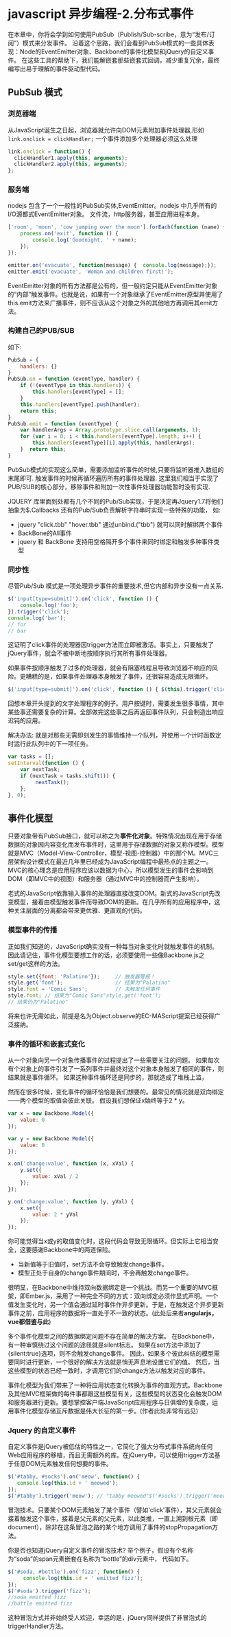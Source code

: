 # javascript 异步编程-2.分布式事件

在本章中，你将会学到如何使用PubSub（Publish/Sub-scribe，意为“发布/订阅”）模式来分发事件。
沿着这个思路，我们会看到PubSub模式的一些具体表现：Node的EventEmitter对象、Backbone的事件化模型和jQuery的自定义事件。
在这些工具的帮助下，我们能解嵌套那些嵌套式回调，减少重复冗余，最终编写出易于理解的事件驱动型代码。

<!--more-->

## PubSub 模式

### 浏览器端

从JavaScript诞生之日起，浏览器就允许向DOM元素附加事件处理器,形如 ```link.onclick = clickHandler;``` 
一个事件添加多个处理器必须这么处理

```javascript
link.onclick = function() {
  clickHandler1.apply(this, arguments); 
  clickHandler2.apply(this, arguments);
};
```

### 服务端

nodejs 包含了一个一般性的PubSub实体,EventEmitter。nodejs 中几乎所有的 I/O源都式EventEmitter对象。 文件流，http服务器，甚至应用进程本身。

```javascript
['room', 'moon', 'cow jumping over the moon'].forEach(function (name) {
    process.on('exit', function () {
        console.log('Goodnight, ' + name);
    });
});

emitter.on('evacuate', function(message) {  console.log(message);});
emitter.emit('evacuate', 'Woman and children first!');
```

EventEmitter对象的所有方法都是公有的，但一般约定只能从EventEmitter对象的“内部”触发事件。也就是说，如果有一个对象继承了EventEmitter原型并使用了this.emit方法来广播事件，则不应该从这个对象之外的其他地方再调用其emit方法。


### 构建自己的PUB/SUB
如下:

```javascript
PubSub = {
    handlers: {}
}
PubSub.on = function (eventType, handler) {
    if (!(eventType in this.handlers)) {
        this.handlers[eventType] = [];
    }
    this.handlers[eventType].push(handler);
    return this;
}
PubSub.emit = function (eventType) {
    var handlerArgs = Array.prototype.slice.call(arguments, 1);
    for (var i = 0; i < this.handlers[eventType].length; i++) {
        this.handlers[eventType][i].apply(this, handlerArgs);
    }  return this;
}
```

PubSub模式的实现这么简单，需要添加监听事件的时候,只要将监听器推入数组的末尾即可.
触发事件的时候再循环遍历所有的事件处理器.
这里我们相当于实现了PUB/SUB的核心部分，移除事件和附加一次性事件处理器功能暂时没有实现.

JQUERY 库里面到处都有几个不同的Pub/Sub实现，于是决定再Jquery1.7将他们抽象为$.Callbacks
还有的Pub/Sub负责解析字符串时实现一些特殊的功能，
如: 

- jquery "click.tbb" "hover.tbb" 通过unbind.("tbb") 就可以同时解绑两个事件
- BackBone的All事件
- jquery 和 BackBone 支持用空格隔开多个事件来同时绑定和触发多种事件类型

### 同步性

尽管Pub/Sub 模式是一项处理异步事件的重要技术,但它内部和异步没有一点关系.

```javascript
$('input[type=submit]').on('click', function () {
    console.log('foo');
}).trigger('click');
console.log('bar');
// for
// bar
```

这证明了click事件的处理器因trigger方法而立即被激活。事实上，只要触发了jQuery事件，就会不被中断地按顺序执行其所有事件处理器。

如果事件按顺序触发了过多的处理器，就会有阻塞线程且导致浏览器不响应的风险。更糟糕的是，如果事件处理器本身触发了事件，还很容易造成无限循环。

```javascript
$('input[type=submit]').on('click', function () { $(this).trigger('click');  //堆栈上溢！});
```

回想本章开头提到的文字处理程序的例子。用户按键时，需要发生很多事情，其中某些事还需要复杂的计算。全部做完这些事之后再返回事件队列，只会制造出响应迟钝的应用。

解决办法: 就是对那些无需即刻发生的事情维持一个队列，并使用一个计时函数定时运行此队列中的下一项任务。

```javascript
var tasks = []; 
setInterval(function () { 
    var nextTask; 
    if (nextTask = tasks.shift()) {
         nextTask();
    };
}, 0);
```

## 事件化模型

只要对象带有PubSub接口，就可以称之为**事件化对象**。特殊情况出现在用于存储数据的对象因内容变化而发布事件时，这里用于存储数据的对象又称作模型。模型就是MVC（Model-View-Controller，模型-视图-控制器）中的那个M。MVC三层架构设计模式在最近几年里已经成为JavaScript编程中最热点的主题之一。MVC的核心理念是应用程序应该以数据为中心，所以模型发生的事件会影响到DOM（即MVC中的视图）和服务器（通过MVC中的控制器而产生影响）。

老式的JavaScript依靠输入事件的处理器直接改变DOM。新式的JavaScript先改变模型，接着由模型触发事件而导致DOM的更新。在几乎所有的应用程序中，这种关注层面的分离都会带来更优雅、更直观的代码。

### 模型事件的传播
正如我们知道的，JavaScript确实没有一种每当对象变化时就触发事件的机制。因此请记住，事件化模型要想工作的话，必须要使用一些像Backbone.js之set/get这样的方法。

```javascript
style.set({font: 'Palatino'});     // 触发器警报！
style.get('font');                 // 结果为"Palatino"
style.font = 'Comic Sans';         // 未触发任何事件
style.font; // 结果为"Comic Sans"style.get('font');
// 结果仍为"Palatino"
```

将来也许无需如此，前提是名为Object.observe的EC-MAScript提案已经获得广泛接纳。

### 事件的循环和嵌套式变化

从一个对象向另一个对象传播事件的过程提出了一些需要关注的问题。
如果每次有个对象上的事件引发了一系列事件并最终对这个对象本身触发了相同的事件，则结果就是事件循环。
如果这种事件循环还是同步的，那就造成了堆栈上溢，

然而在很多时候，变化事件的循环恰恰是我们想要的。最常见的情况就是双向绑定——两个模型的取值会彼此关联。
假设我们想保证x始终等于2 * y。

```javascript
var x = new Backbone.Model({
    value: 0
});

var y = new Backbone.Model({
    value: 0
});

x.on('change:value', function (x, xVal) {
    y.set({
        value: xVal / 2
    });
});

y.on('change:value', function (y, yVal) {
    x.set({
        value: 2 * yVal
    });
});
```

你可能觉得当x或y的取值变化时，这段代码会导致无限循环。但实际上它相当安全，这要感谢Backbone中的两道保险。

- 当新值等于旧值时，set方法不会导致触发change事件。
- 模型正处于自身的change事件期间时，不会再触发change事件。

很明显，在Backbone中维持双向数据绑定是一个挑战。而另一个重要的MVC框架，即Ember.js，采用了一种完全不同的方式：双向绑定必须作显式声明。一个值发生变化时，另一个值会通过延时事件作异步更新。于是，在触发这个异步更新事件之前，应用程序的数据将一直处于不一致的状态。(此处后来者**angularjs，vue都借鉴与此**)

多个事件化模型之间的数据绑定问题不存在简单的解决方案。
在Backbone中，有一种审慎绕过这个问题的途径就是silent标志。
如果在set方法中添加了{silent:true}选项，则不会触发change事件。
因此，如果多个彼此纠结的模型需要同时进行更新，一个很好的解决方法就是悄无声息地设置它们的值。
然后，当这些模型的状态已经一致时，才调用它们的change方法以触发对应的事件。

事件化模型为我们带来了一种将应用状态变化转换为事件的直观方式。Backbone及其他MVC框架做的每件事都跟这些模型有关，这些模型的状态变化会触发DOM和服务器进行更新。要想掌控客户端JavaScript应用程序与日俱增的复杂度，运用事件化模型存储互斥数据是伟大长征的第一步。(作者此处非常有远见)

### Jquery 的自定义事件

自定义事件是jQuery被低估的特性之一，它简化了强大分布式事件系统向任何Web应用程序的移植，而且无需额外的库。在jQuery中，可以使用trigger方法基于任意DOM元素触发任何想要的事件。

```javascript
$('#tabby, #socks').on('meow', function() { 
   console.log(this.id + ' meowed');
});
$('#tabby').trigger('meow'); // "tabby meowed"$('#socks').trigger('meow'); // "socks meowed"
```

冒泡技术。只要某个DOM元素触发了某个事件（譬如'click'事件），其父元素就会接着触发这个事件，接着是父元素的父元素，以此类推，一直上溯到根元素（即document），除非在这条冒泡之路的某个地方调用了事件的stopPropagation方法。

你是否也知道jQuery自定义事件的冒泡技术?
举个例子，假设有个名称为“soda”的span元素嵌套在名称为“bottle”的div元素中，
代码如下。

```javascript
$('#soda, #bottle').on('fizz', function() { 
     console.log(this.id + ' emitted fizz');
});
$('#soda').trigger('fizz');
//soda emitted fizz
//bottle emitted fizz
```

这种冒泡方式并非始终受人欢迎，幸运的是，jQuery同样提供了非冒泡式的triggerHandler方法。